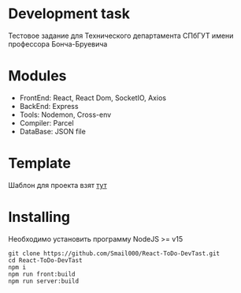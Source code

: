 
# Development task
Тестовое задание для Технического департамента СПбГУТ имени профессора Бонча-Бруевича

# Modules
- FrontEnd: React, React Dom, SocketIO, Axios
- BackEnd: Express
- Tools: Nodemon, Cross-env
- Compiler: Parcel
- DataBase: JSON file

# Template
Шаблон для проекта взят [тут](https://github.com/Smail000/react-parcel-express-base)

# Installing
Необходимо установить программу NodeJS >= v15
```
git clone https://github.com/Smail000/React-ToDo-DevTast.git
cd React-ToDo-DevTast
npm i
npm run front:build
npm run server:build
```


